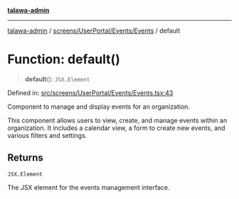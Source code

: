 [**talawa-admin**](../../../../../README.md)

***

[talawa-admin](../../../../../README.md) / [screens/UserPortal/Events/Events](../README.md) / default

# Function: default()

> **default**(): `JSX.Element`

Defined in: [src/screens/UserPortal/Events/Events.tsx:43](https://github.com/gautam-divyanshu/talawa-admin/blob/619e831a8e34de2906df3277eb6df8b5309fb2fc/src/screens/UserPortal/Events/Events.tsx#L43)

Component to manage and display events for an organization.

This component allows users to view, create, and manage events within an organization.
It includes a calendar view, a form to create new events, and various filters and settings.

## Returns

`JSX.Element`

The JSX element for the events management interface.
